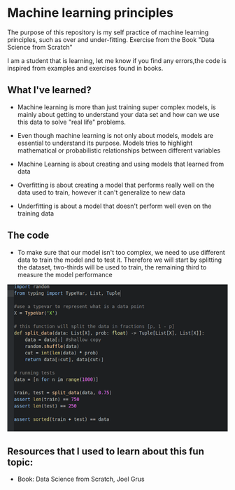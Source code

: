 # Machine learning principles

The purpose of this repository is my self practice of machine learning principles, such as over and under-fitting. Exercise from the Book "Data Science from Scratch"

I am a student that is learning, let me know if you find any errors,the code is inspired from examples and exercises found in books.

## What I've learned?


* Machine learning is more than just training super complex models, is mainly about getting to understand your data set and    how can we use this data to solve "real life" problems.


* Even though machine learning is not only about models, models are essential to understand its purpose. Models tries to highlight mathematical or probabilistic relationships between different variables

* Machine Learning is about creating and using models that learned from data


* Overfitting is about creating a model that performs really well on the data used to train, however it can't generalize to new data

* Underfitting is about a model that doesn't perform well even on the training data

## The code

* To make sure that our model isn't too complex, we need to use different data to train the model and to test it.
Therefore we will start by splitting the dataset, two-thirds will be used to train, the remaining third to measure the model performance

![splitting data](img/splitter01.png)


## Resources that I used to learn about this fun topic:
* Book: Data Science from Scratch, Joel Grus
